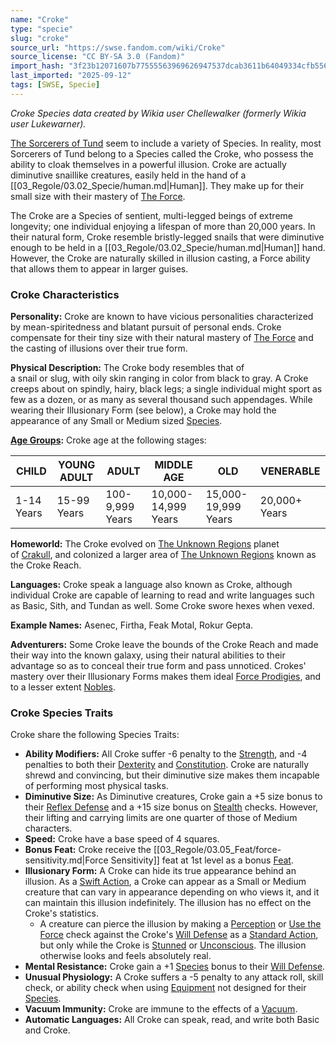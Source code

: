```yaml
---
name: "Croke"
type: "specie"
slug: "croke"
source_url: "https://swse.fandom.com/wiki/Croke"
source_license: "CC BY-SA 3.0 (Fandom)"
import_hash: "3f23b12071607b77555563969626947537dcab3611b64049334cfb556ff147ed"
last_imported: "2025-09-12"
tags: [SWSE, Specie]
---
```

*Croke Species data created by Wikia user Chellewalker (formerly Wikia user Lukewarner).*

[The Sorcerers of Tund](https://swse.fandom.com/wiki/The_Sorcerers_of_Tund) seem to include a variety of Species. In reality, most Sorcerers of Tund belong to a Species called the Croke, who possess the ability to cloak themselves in a powerful illusion. Croke are actually diminutive snaillike creatures, easily held in the hand of a [[03_Regole/03.02_Specie/human.md|Human]]. They make up for their small size with their mastery of [The Force](https://swse.fandom.com/wiki/The_Force).

The Croke are a Species of sentient, multi-legged beings of extreme longevity; one individual enjoying a lifespan of more than 20,000 years. In their natural form, Croke resemble bristly-legged snails that were diminutive enough to be held in a [[03_Regole/03.02_Specie/human.md|Human]] hand. However, the Croke are naturally skilled in illusion casting, a Force ability that allows them to appear in larger guises.

### Croke Characteristics
**Personality:** Croke are known to have vicious personalities characterized by mean-spiritedness and blatant pursuit of personal ends. Croke compensate for their tiny size with their natural mastery of [The Force](https://swse.fandom.com/wiki/The_Force) and the casting of illusions over their true form.

**Physical Description:** The Croke body resembles that of a snail or slug, with oily skin ranging in color from black to gray. A Croke creeps about on spindly, hairy, black legs; a single individual might sport as few as a dozen, or as many as several thousand such appendages. While wearing their Illusionary Form (see below), a Croke may hold the appearance of any Small or Medium sized [Species](https://swse.fandom.com/wiki/Species).

**[Age Groups](https://swse.fandom.com/wiki/Age_Groups):** Croke age at the following stages:

| CHILD | YOUNG ADULT | ADULT | MIDDLE AGE | OLD | VENERABLE |
| --- | --- | --- | --- | --- | --- |
| 1-14 Years | 15-99 Years | 100-9,999 Years | 10,000-14,999 Years | 15,000-19,999 Years | 20,000+ Years |

**Homeworld:** The Croke evolved on [The Unknown Regions](https://swse.fandom.com/wiki/The_Unknown_Regions) planet of [Crakull](https://swse.fandom.com/wiki/Crakull), and colonized a larger area of [The Unknown Regions](https://swse.fandom.com/wiki/The_Unknown_Regions) known as the Croke Reach.

**Languages:** Croke speak a language also known as Croke, although individual Croke are capable of learning to read and write languages such as Basic, Sith, and Tundan as well. Some Croke swore hexes when vexed.

**Example Names:** Asenec, Firtha, Feak Motal, Rokur Gepta.

**Adventurers:** Some Croke leave the bounds of the Croke Reach and made their way into the known galaxy, using their natural abilities to their advantage so as to conceal their true form and pass unnoticed. Crokes' mastery over their Illusionary Forms makes them ideal [Force Prodigies](https://swse.fandom.com/wiki/Force_Prodigies), and to a lesser extent [Nobles](https://swse.fandom.com/wiki/Nobles).

### Croke Species Traits
Croke share the following Species Traits:
- **Ability Modifiers:** All Croke suffer -6 penalty to the [Strength](https://swse.fandom.com/wiki/Strength), and -4 penalties to both their [Dexterity](https://swse.fandom.com/wiki/Dexterity) and [Constitution](https://swse.fandom.com/wiki/Constitution). Croke are naturally shrewd and convincing, but their diminutive size makes them incapable of performing most physical tasks.
- **Diminutive Size:** As Diminutive creatures, Croke gain a +5 size bonus to their [Reflex Defense](https://swse.fandom.com/wiki/Reflex_Defense) and a +15 size bonus on [Stealth](https://swse.fandom.com/wiki/Stealth) checks. However, their lifting and carrying limits are one quarter of those of Medium characters.
- **Speed:** Croke have a base speed of 4 squares.
- **Bonus Feat:** Croke receive the [[03_Regole/03.05_Feat/force-sensitivity.md|Force Sensitivity]] feat at 1st level as a bonus [Feat](https://swse.fandom.com/wiki/Feat).
- **Illusionary Form:** A Croke can hide its true appearance behind an illusion. As a [Swift Action](https://swse.fandom.com/wiki/Swift_Action), a Croke can appear as a Small or Medium creature that can vary in appearance depending on who views it, and it can maintain this illusion indefinitely. The illusion has no effect on the Croke's statistics.
    - A creature can pierce the illusion by making a [Perception](https://swse.fandom.com/wiki/Perception) or [Use the Force](https://swse.fandom.com/wiki/Use_the_Force) check against the Croke's [Will Defense](https://swse.fandom.com/wiki/Will_Defense) as a [Standard Action](https://swse.fandom.com/wiki/Standard_Action), but only while the Croke is [Stunned](https://swse.fandom.com/wiki/Stunned) or [Unconscious](https://swse.fandom.com/wiki/Unconscious). The illusion otherwise looks and feels absolutely real.
- **Mental Resistance:** Croke gain a +1 [Species](https://swse.fandom.com/wiki/Species) bonus to their [Will Defense](https://swse.fandom.com/wiki/Will_Defense).
- **Unusual Physiology:** A Croke suffers a -5 penalty to any attack roll, skill check, or ability check when using [Equipment](https://swse.fandom.com/wiki/Equipment) not designed for their [Species](https://swse.fandom.com/wiki/Species).
- **Vacuum Immunity:** Croke are immune to the effects of a [Vacuum](https://swse.fandom.com/wiki/Vacuum).
- **Automatic Languages:** All Croke can speak, read, and write both Basic and Croke.